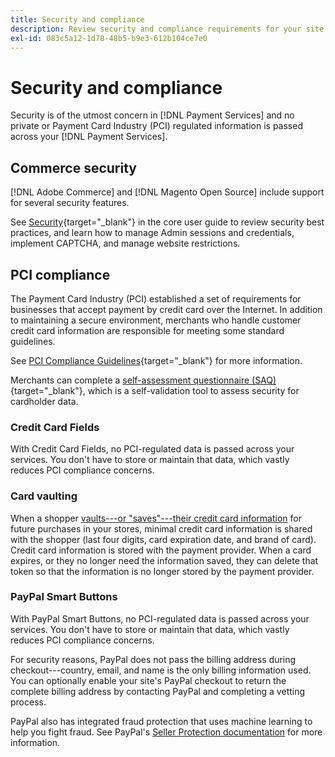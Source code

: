 ```yaml
---
title: Security and compliance
description: Review security and compliance requirements for your site.
exl-id: 083c5a12-1d78-48b5-b9e3-612b104ce7e0
---
```

# Security and compliance

Security is of the utmost concern in [!DNL Payment Services] and no private or Payment Card Industry (PCI) regulated information is passed across your [!DNL Payment Services].

## Commerce security

[!DNL Adobe Commerce] and [!DNL Magento Open Source] include support for several security features.

See [Security](https://docs.magento.com/user-guide/stores/security.html){target="_blank"} in the core user guide to review security best practices, and learn how to manage Admin sessions and credentials, implement CAPTCHA, and manage website restrictions.

## PCI compliance

The Payment Card Industry (PCI) established a set of requirements for businesses that accept payment by credit card over the Internet. In addition to maintaining a secure environment, merchants who handle customer credit card information are responsible for meeting some standard guidelines.

See [PCI Compliance Guidelines](https://docs.magento.com/user-guide/stores/compliance-pci.html){target="_blank"} for more information.

Merchants can complete a [self-assessment questionnaire (SAQ)](https://www.pcisecuritystandards.org/pci_security/completing_self_assessment){target="_blank"}, which is a self-validation tool to assess security for cardholder data.

### Credit Card Fields

With Credit Card Fields, no PCI-regulated data is passed across your services. You don't have to store or maintain that data, which vastly reduces PCI compliance concerns.

### Card vaulting

When a shopper [vaults---or "saves"---their credit card information](vaulting.md) for future purchases in your stores, minimal credit card information is shared with the shopper (last four digits, card expiration date, and brand of card). Credit card information is stored with the payment provider. When a card expires, or they no longer need the information saved, they can delete that token so that the information is no longer stored by the payment provider.

### PayPal Smart Buttons

With PayPal Smart Buttons, no PCI-regulated data is passed across your services. You don't have to store or maintain that data, which vastly reduces PCI compliance concerns.

For security reasons, PayPal does not pass the billing address during checkout---country, email, and name is the only billing information used. You can optionally enable your site's PayPal checkout to return the complete billing address by contacting PayPal and completing a vetting process.

PayPal also has integrated fraud protection that uses machine learning to help you fight fraud. See PayPal's [Seller Protection documentation](https://www.paypal.com/us/webapps/mpp/security/seller-protection) for more information.
